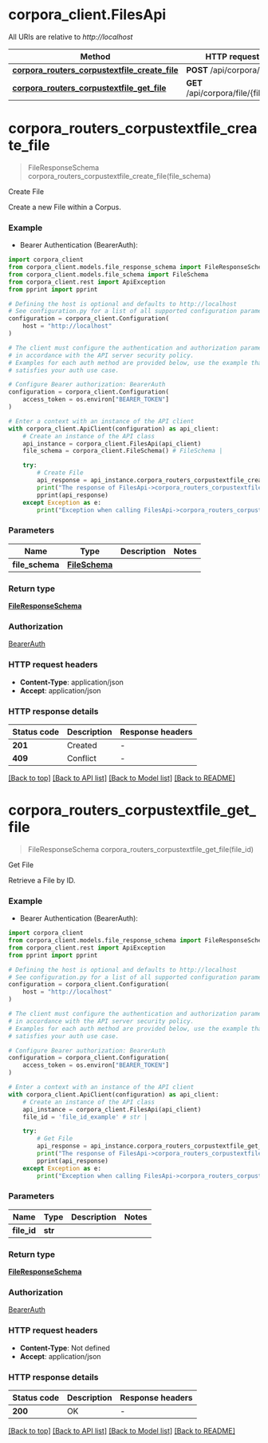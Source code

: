 # corpora_client.FilesApi

All URIs are relative to *http://localhost*

Method | HTTP request | Description
------------- | ------------- | -------------
[**corpora_routers_corpustextfile_create_file**](FilesApi.md#corpora_routers_corpustextfile_create_file) | **POST** /api/corpora/file | Create File
[**corpora_routers_corpustextfile_get_file**](FilesApi.md#corpora_routers_corpustextfile_get_file) | **GET** /api/corpora/file/{file_id} | Get File


# **corpora_routers_corpustextfile_create_file**
> FileResponseSchema corpora_routers_corpustextfile_create_file(file_schema)

Create File

Create a new File within a Corpus.

### Example

* Bearer Authentication (BearerAuth):

```python
import corpora_client
from corpora_client.models.file_response_schema import FileResponseSchema
from corpora_client.models.file_schema import FileSchema
from corpora_client.rest import ApiException
from pprint import pprint

# Defining the host is optional and defaults to http://localhost
# See configuration.py for a list of all supported configuration parameters.
configuration = corpora_client.Configuration(
    host = "http://localhost"
)

# The client must configure the authentication and authorization parameters
# in accordance with the API server security policy.
# Examples for each auth method are provided below, use the example that
# satisfies your auth use case.

# Configure Bearer authorization: BearerAuth
configuration = corpora_client.Configuration(
    access_token = os.environ["BEARER_TOKEN"]
)

# Enter a context with an instance of the API client
with corpora_client.ApiClient(configuration) as api_client:
    # Create an instance of the API class
    api_instance = corpora_client.FilesApi(api_client)
    file_schema = corpora_client.FileSchema() # FileSchema | 

    try:
        # Create File
        api_response = api_instance.corpora_routers_corpustextfile_create_file(file_schema)
        print("The response of FilesApi->corpora_routers_corpustextfile_create_file:\n")
        pprint(api_response)
    except Exception as e:
        print("Exception when calling FilesApi->corpora_routers_corpustextfile_create_file: %s\n" % e)
```



### Parameters


Name | Type | Description  | Notes
------------- | ------------- | ------------- | -------------
 **file_schema** | [**FileSchema**](FileSchema.md)|  | 

### Return type

[**FileResponseSchema**](FileResponseSchema.md)

### Authorization

[BearerAuth](../README.md#BearerAuth)

### HTTP request headers

 - **Content-Type**: application/json
 - **Accept**: application/json

### HTTP response details

| Status code | Description | Response headers |
|-------------|-------------|------------------|
**201** | Created |  -  |
**409** | Conflict |  -  |

[[Back to top]](#) [[Back to API list]](../README.md#documentation-for-api-endpoints) [[Back to Model list]](../README.md#documentation-for-models) [[Back to README]](../README.md)

# **corpora_routers_corpustextfile_get_file**
> FileResponseSchema corpora_routers_corpustextfile_get_file(file_id)

Get File

Retrieve a File by ID.

### Example

* Bearer Authentication (BearerAuth):

```python
import corpora_client
from corpora_client.models.file_response_schema import FileResponseSchema
from corpora_client.rest import ApiException
from pprint import pprint

# Defining the host is optional and defaults to http://localhost
# See configuration.py for a list of all supported configuration parameters.
configuration = corpora_client.Configuration(
    host = "http://localhost"
)

# The client must configure the authentication and authorization parameters
# in accordance with the API server security policy.
# Examples for each auth method are provided below, use the example that
# satisfies your auth use case.

# Configure Bearer authorization: BearerAuth
configuration = corpora_client.Configuration(
    access_token = os.environ["BEARER_TOKEN"]
)

# Enter a context with an instance of the API client
with corpora_client.ApiClient(configuration) as api_client:
    # Create an instance of the API class
    api_instance = corpora_client.FilesApi(api_client)
    file_id = 'file_id_example' # str | 

    try:
        # Get File
        api_response = api_instance.corpora_routers_corpustextfile_get_file(file_id)
        print("The response of FilesApi->corpora_routers_corpustextfile_get_file:\n")
        pprint(api_response)
    except Exception as e:
        print("Exception when calling FilesApi->corpora_routers_corpustextfile_get_file: %s\n" % e)
```



### Parameters


Name | Type | Description  | Notes
------------- | ------------- | ------------- | -------------
 **file_id** | **str**|  | 

### Return type

[**FileResponseSchema**](FileResponseSchema.md)

### Authorization

[BearerAuth](../README.md#BearerAuth)

### HTTP request headers

 - **Content-Type**: Not defined
 - **Accept**: application/json

### HTTP response details

| Status code | Description | Response headers |
|-------------|-------------|------------------|
**200** | OK |  -  |

[[Back to top]](#) [[Back to API list]](../README.md#documentation-for-api-endpoints) [[Back to Model list]](../README.md#documentation-for-models) [[Back to README]](../README.md)

